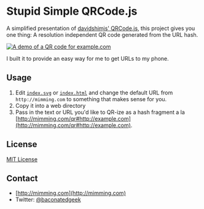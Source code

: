 # Stupid Simple QRCode.js
A simplified presentation of [davidshimjs' QRCode.js](https://github.com/davidshimjs/qrcodejs), this project gives you one thing: A resolution independent QR code generated from the URL hash.

[![A demo of a QR code for example.com](https://mimming.com/qr/index.svg#http://example.com)](//mimming.com/qr/index.svg#http://example.com)

I built it to provide an easy way for me to get URLs to my phone.

## Usage
1. Edit [`index.svg`](index.svg) or [`index.html`](index.html) and change the default URL from `http://mimming.com` to something that makes sense for you.
2. Copy it into a web directory
3. Pass in the text or URL you'd like to QR-ize as a hash fragment a la [http://mimming.com/qr#http://example.com](http://mimming.com/qr#http://example.com).

## License
[MIT License](LICENSE)

## Contact

- [http://mimming.com](http://mimming.com)
- Twitter: [@baconatedgeek](http://twitter.com/baconatedgeek)
